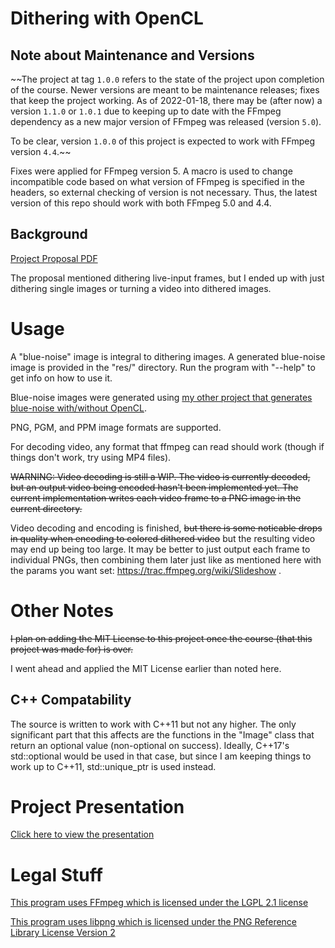 # Dithering with OpenCL

## Note about Maintenance and Versions

~~The project at tag `1.0.0` refers to the state of the project upon completion
of the course. Newer versions are meant to be maintenance releases; fixes that
keep the project working. As of 2022-01-18, there may be (after now) a version
`1.1.0` or `1.0.1` due to keeping up to date with the FFmpeg dependency as a new
major version of FFmpeg was released (version `5.0`).

To be clear, version `1.0.0` of this project is expected to work with FFmpeg
version `4.4`.~~

Fixes were applied for FFmpeg version 5. A macro is used to change incompatible
code based on what version of FFmpeg is specified in the headers, so external
checking of version is not necessary. Thus, the latest version of this repo
should work with both FFmpeg 5.0 and 4.4.

## Background

[Project Proposal PDF](https://seodisparate.com/static/uploads/EN605.617.81.FA21_ProjectProposal.pdf)

The proposal mentioned dithering live-input frames, but I ended up with just
dithering single images or turning a video into dithered images.

# Usage

A "blue-noise" image is integral to dithering images. A generated blue-noise
image is provided in the "res/" directory. Run the program with "--help" to get
info on how to use it.

Blue-noise images were generated using [my other project that generates
blue-noise with/without OpenCL](https://git.seodisparate.com/stephenseo/blue_noise_generation).

PNG, PGM, and PPM image formats are supported.

For decoding video, any format that ffmpeg can read should work (though if
things don't work, try using MP4 files).

~~WARNING: Video decoding is still a WIP. The video is currently decoded, but an
output video being encoded hasn't been implemented yet. The current
implementation writes each video frame to a PNG image in the current
directory.~~

Video decoding and encoding is finished, ~~but there is some noticable drops in
quality when encoding to colored dithered video~~ but the resulting video may
end up being too large. It may be better to just output each frame to individual
PNGs, then combining them later just like as mentioned here with the params you
want set: https://trac.ffmpeg.org/wiki/Slideshow .

# Other Notes

~~I plan on adding the MIT License to this project once the course (that this
project was made for) is over.~~

I went ahead and applied the MIT License earlier than noted here.

## C++ Compatability

The source is written to work with C++11 but not any higher. The only
significant part that this affects are the functions in the "Image" class that
return an optional value (non-optional on success). Ideally, C++17's
std::optional would be used in that case, but since I am keeping things to work
up to C++11, std::unique\_ptr is used instead.

# Project Presentation

[Click here to view the presentation](https://igpup.seodisparate.com/posts/project_presentation/)

# Legal Stuff

[This program uses FFmpeg which is licensed under the LGPL 2.1 license](https://ffmpeg.org/legal.html)

[This program uses libpng which is licensed under the PNG Reference Library License Version 2](http://www.libpng.org/pub/png/src/libpng-LICENSE.txt)
